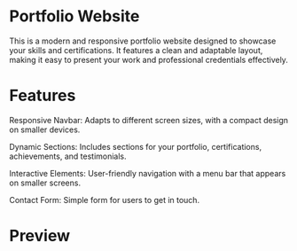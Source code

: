 
# Portfolio Website

<p>This is a modern and responsive portfolio website designed to showcase your skills and certifications. It features a clean and adaptable layout, making it easy to present your work and professional credentials effectively.</p>

<h1>Features</h1>

<list>

Responsive Navbar: Adapts to different screen sizes, with a compact design on smaller devices.

Dynamic Sections: Includes sections for your portfolio, certifications, achievements, and testimonials.

Interactive Elements: User-friendly navigation with a menu bar that appears on smaller screens.

Contact Form: Simple form for users to get in touch.

  
</list>

<h1>Preview</h1>




